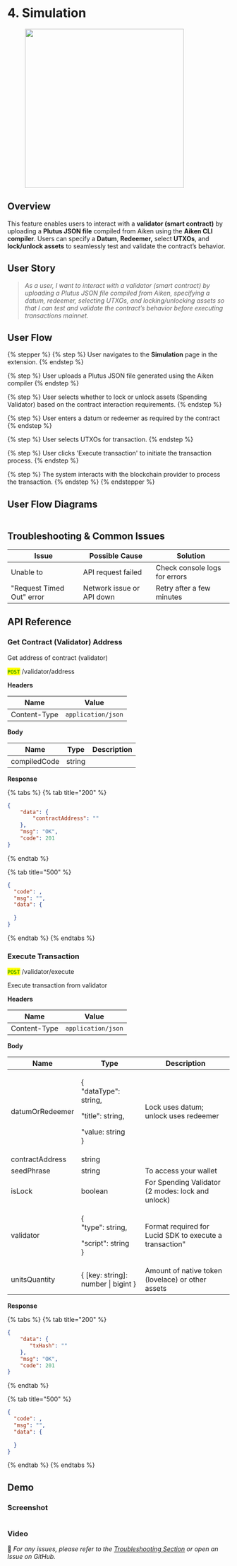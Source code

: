 # 4. Simulation

<figure><img src="../.gitbook/assets/Simulation.png" alt="" width="360"><figcaption></figcaption></figure>

## Overview

This feature enables users to interact with a **validator (smart contract)** by uploading a **Plutus JSON file** compiled from Aiken using the **Aiken CLI compiler**. Users can specify a **Datum**, **Redeemer,** select **UTXOs**, and **lock/unlock assets** to seamlessly test and validate the contract’s behavior.

## **User Story**

> _As a user, I want to interact with a validator (smart contract) by uploading a Plutus JSON file compiled from Aiken, specifying a datum, redeemer, selecting UTXOs, and locking/unlocking assets so that I can test and validate the contract’s behavior before executing transactions mainnet._

## **User Flow**

{% stepper %}
{% step %}
User navigates to the **Simulation** page in the extension.
{% endstep %}

{% step %}
User uploads a Plutus JSON file generated using the Aiken compiler
{% endstep %}

{% step %}
User selects whether to lock or unlock assets (Spending Validator) based on the contract interaction requirements.
{% endstep %}

{% step %}
User enters a datum or redeemer as required by the contract
{% endstep %}

{% step %}
User selects UTXOs for transaction.
{% endstep %}

{% step %}
User clicks 'Execute transaction' to initiate the transaction process.
{% endstep %}

{% step %}
The system interacts with the blockchain provider to process the transaction.
{% endstep %}
{% endstepper %}

## User Flow Diagrams

<figure><img src="../.gitbook/assets/simulation-diagram.png" alt=""><figcaption></figcaption></figure>

## Troubleshooting & Common Issues

| **Issue**                 | **Possible Cause**        | **Solution**                  |
| ------------------------- | ------------------------- | ----------------------------- |
| Unable to                 | API request failed        | Check console logs for errors |
| "Request Timed Out" error | Network issue or API down | Retry after a few minutes     |

## API Reference

### Get Contract (Validator) Address

Get address of contract (validator)

<mark style="color:green;">`POST`</mark> /validator/address

**Headers**

| Name         | Value              |
| ------------ | ------------------ |
| Content-Type | `application/json` |

**Body**

| Name         | Type   | Description |
| ------------ | ------ | ----------- |
| compiledCode | string |             |

**Response**

{% tabs %}
{% tab title="200" %}
```json
{
    "data": {
        "contractAddress": ""
    },
    "msg": "OK",
    "code": 201
}
```
{% endtab %}

{% tab title="500" %}
```json
{
  "code": ,
  "msg": "",
  "data": {
  
  }
}
```
{% endtab %}
{% endtabs %}

### Execute Transaction

<mark style="color:green;">`POST`</mark> /validator/execute

Execute transaction from validator

**Headers**

| Name         | Value              |
| ------------ | ------------------ |
| Content-Type | `application/json` |

**Body**

| Name            | Type                                                                                         | Description                                             |
| --------------- | -------------------------------------------------------------------------------------------- | ------------------------------------------------------- |
| datumOrRedeemer | <p>{<br>    "dataType": string,</p><p>    "title": string,</p><p>    "value: string<br>}</p> | Lock uses datum; unlock uses redeemer                   |
| contractAddress | string                                                                                       |                                                         |
| seedPhrase      | string                                                                                       | To access your wallet                                   |
| isLock          | boolean                                                                                      | For Spending Validator (2 modes: lock and unlock)       |
| validator       | <p>{<br>    "type": string,</p><p>    "script": string<br>}</p>                              | Format required for Lucid SDK to execute a transaction" |
| unitsQuantity   | { \[key: string]: number \| bigint }                                                         | Amount of native token (lovelace) or other assets       |

**Response**

{% tabs %}
{% tab title="200" %}
```json
{
    "data": {
       "txHash": ""
    },
    "msg": "OK",
    "code": 201
}

```
{% endtab %}

{% tab title="500" %}
```json
{
  "code": ,
  "msg": "",
  "data": {
  
  }
}
```
{% endtab %}
{% endtabs %}

## Demo

### Screenshot

<figure><img src="../.gitbook/assets/simulation.png" alt=""><figcaption></figcaption></figure>



### Video



🔹 _For any issues, please refer to the_ [_Troubleshooting Section_](4.-simulation.md#troubleshooting-and-common-issues) _or open an Issue on GitHub._

